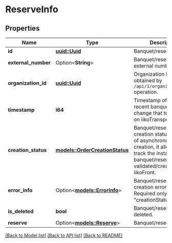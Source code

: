 # ReserveInfo

## Properties

Name | Type | Description | Notes
------------ | ------------- | ------------- | -------------
**id** | [**uuid::Uuid**](uuid::Uuid.md) | Banquet/reserve ID. | 
**external_number** | Option<**String**> | Banquet/reserve external number. | [optional]
**organization_id** | [**uuid::Uuid**](uuid::Uuid.md) | Organization ID.                Can be obtained by `/api/1/organizations` operation. | 
**timestamp** | **i64** | Timestamp of most recent banquet/reserve change that took place on iikoTransport server. | 
**creation_status** | [**models::OrderCreationStatus**](OrderCreationStatus.md) | Banquet/reserve creation status. In case of asynchronous creation, it allows to track the instance an banquet/reserve was validated/created in iikoFront. | 
**error_info** | Option<[**models::ErrorInfo**](ErrorInfo.md)> | Banquet/reserve creation error details.  > Required only if \"creationStatus\"=\"Error\". | [optional]
**is_deleted** | **bool** | Banquet/reserve is deleted. | 
**reserve** | Option<[**models::Reserve**](Reserve.md)> | Banquet/reserve. | [optional]

[[Back to Model list]](../README.md#documentation-for-models) [[Back to API list]](../README.md#documentation-for-api-endpoints) [[Back to README]](../README.md)


